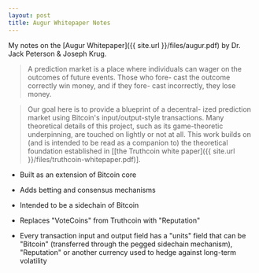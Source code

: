 ```yaml
---
layout: post
title: Augur Whitepaper Notes
---
```


My notes on the [Augur Whitepaper]({{ site.url }}/files/augur.pdf) by Dr. Jack Peterson & Joseph Krug.

> A prediction market is a place where individuals can
wager on the outcomes of future events. Those who fore-
cast the outcome correctly win money, and if they fore-
cast incorrectly, they lose money.

> Our goal here is to provide a blueprint of a decentral-
ized prediction market using Bitcoin's input/output-style
transactions. Many theoretical details of this project,
such as its game-theoretic underpinning, are touched on
lightly or not at all. This work builds on (and is intended
to be read as a companion to) the theoretical foundation
established in [[the Truthcoin white paper]({{ site.url }}/files/truthcoin-whitepaper.pdf)].

- Built as an extension of Bitcoin core

- Adds betting and consensus mechanisms

- Intended to be a sidechain of Bitcoin

- Replaces "VoteCoins" from Truthcoin with "Reputation"

- Every transaction input and output field has a "units" field that can be "Bitcoin" (transferred through the pegged sidechain mechanism), "Reputation" or another currency used to hedge against long-term volatility